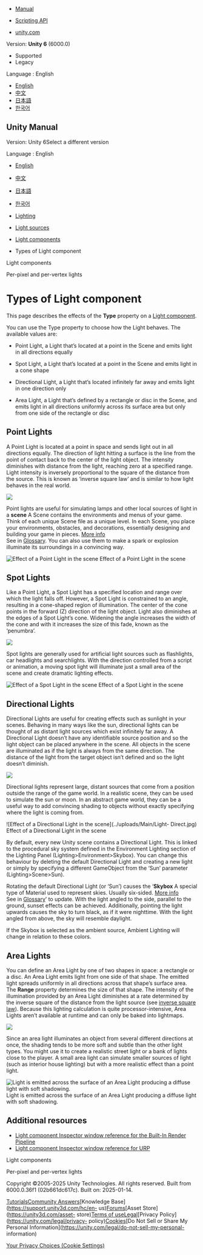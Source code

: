 [](https://docs.unity3d.com)

  * [Manual](../Manual/index.html)
  * [Scripting API](../ScriptReference/index.html)

  * [unity.com](https://unity.com/)

Version: **Unity 6** (6000.0)

  * Supported
  * Legacy

Language : English

  * [English](/Manual/Lighting.html)
  * [中文](/cn/current/Manual/Lighting.html)
  * [日本語](/ja/current/Manual/Lighting.html)
  * [한국어](/kr/current/Manual/Lighting.html)

[](https://docs.unity3d.com)

## Unity Manual

Version: Unity 6Select a different version

Language : English

  * [English](/Manual/Lighting.html)
  * [中文](/cn/current/Manual/Lighting.html)
  * [日本語](/ja/current/Manual/Lighting.html)
  * [한국어](/kr/current/Manual/Lighting.html)

  * [Lighting](LightingOverview.html)
  * [Light sources](lighting-light-sources.html)
  * [Light components](lighting-light-components.html)
  * Types of Light component

[](lighting-light-components.html)

Light components

[](PerPixelLights.html)

Per-pixel and per-vertex lights

# Types of Light component

This page describes the effects of the **Type** property on a [Light
component](class-Light.html).

You can use the Type property to choose how the Light behaves. The available
values are:

  * Point Light, a Light that’s located at a point in the Scene and emits light in all directions equally   

  * Spot Light, a Light that’s located at a point in the Scene and emits light in a cone shape   

  * Directional Light, a Light that’s located infinitely far away and emits light in one direction only   

  * Area Light, a Light that’s defined by a rectangle or disc in the Scene, and emits light in all directions uniformly across its surface area but only from one side of the rectangle or disc  

## Point Lights

A Point Light is located at a point in space and sends light out in all
directions equally. The direction of light hitting a surface is the line from
the point of contact back to the center of the light object. The intensity
diminishes with distance from the light, reaching zero at a specified range.
Light intensity is inversely proportional to the square of the distance from
the source. This is known as ‘inverse square law’ and is similar to how light
behaves in the real world.

![](../uploads/Main/PointLightDiagram.svg)

Point lights are useful for simulating lamps and other local sources of light
in a **scene** A Scene contains the environments and menus of your game. Think
of each unique Scene file as a unique level. In each Scene, you place your
environments, obstacles, and decorations, essentially designing and building
your game in pieces. [More info](CreatingScenes.html)  
See in [Glossary](Glossary.html#Scene). You can also use them to make a spark
or explosion illuminate its surroundings in a convincing way.

![Effect of a Point Light in the scene](../uploads/Main/Light-Point.jpg)
Effect of a Point Light in the scene

## Spot Lights

Like a Point Light, a Spot Light has a specified location and range over which
the light falls off. However, a Spot Light is constrained to an angle,
resulting in a cone-shaped region of illumination. The center of the cone
points in the forward (Z) direction of the light object. Light also diminishes
at the edges of a Spot Light’s cone. Widening the angle increases the width of
the cone and with it increases the size of this fade, known as the ‘penumbra’.

![](../uploads/Main/SpotLightDiagram.svg)

Spot lights are generally used for artificial light sources such as
flashlights, car headlights and searchlights. With the direction controlled
from a script or animation, a moving spot light will illuminate just a small
area of the scene and create dramatic lighting effects.

![Effect of a Spot Light in the scene](../uploads/Main/Light-Spot.jpg) Effect
of a Spot Light in the scene

## Directional Lights

Directional Lights are useful for creating effects such as sunlight in your
scenes. Behaving in many ways like the sun, directional lights can be thought
of as distant light sources which exist infinitely far away. A Directional
Light doesn’t have any identifiable source position and so the light object
can be placed anywhere in the scene. All objects in the scene are illuminated
as if the light is always from the same direction. The distance of the light
from the target object isn’t defined and so the light doesn’t diminish.

![](../uploads/Main/DirectionalLightDiagram.svg)

Directional lights represent large, distant sources that come from a position
outside the range of the game world. In a realistic scene, they can be used to
simulate the sun or moon. In an abstract game world, they can be a useful way
to add convincing shading to objects without exactly specifying where the
light is coming from.

![Effect of a Directional Light in the scene](../uploads/Main/Light-
Direct.jpg) Effect of a Directional Light in the scene

By default, every new Unity scene contains a Directional Light. This is linked
to the procedural sky system defined in the Environment Lighting section of
the Lighting Panel (Lighting>Environment>Skybox). You can change this
behaviour by deleting the default Directional Light and creating a new light
or simply by specifying a different GameObject from the ‘Sun’ parameter
(Lighting>Scene>Sun).

Rotating the default Directional Light (or ‘Sun’) causes the ‘**Skybox** A
special type of Material used to represent skies. Usually six-sided. [More
info](sky-landing.html)  
See in [Glossary](Glossary.html#Skybox)’ to update. With the light angled to
the side, parallel to the ground, sunset effects can be achieved.
Additionally, pointing the light upwards causes the sky to turn black, as if
it were nighttime. With the light angled from above, the sky will resemble
daylight.

If the Skybox is selected as the ambient source, Ambient Lighting will change
in relation to these colors.

## Area Lights

You can define an Area Light by one of two shapes in space: a rectangle or a
disc. An Area Light emits light from one side of that shape. The emitted light
spreads uniformly in all directions across that shape’s surface area. The
**Range** property determines the size of that shape. The intensity of the
illumination provided by an Area Light diminishes at a rate determined by the
inverse square of the distance from the light source (see [inverse square
law](https://en.wikipedia.org/wiki/Inverse-square_law)). Because this lighting
calculation is quite processor-intensive, Area Lights aren’t available at
runtime and can only be baked into lightmaps.

![](../uploads/Main/AreaLightDiagram.svg)

Since an area light illuminates an object from several different directions at
once, the shading tends to be more soft and subtle than the other light types.
You might use it to create a realistic street light or a bank of lights close
to the player. A small area light can simulate smaller sources of light (such
as interior house lighting) but with a more realistic effect than a point
light.

![Light is emitted across the surface of an Area Light producing a diffuse
light with soft shadowing.](../uploads/GlobalIllumination/AreaLights.png)
Light is emitted across the surface of an Area Light producing a diffuse light
with soft shadowing.

## Additional resources

  * [Light component Inspector window reference for the Built-In Render Pipeline](class-Light.html)
  * [Light component Inspector window reference for URP](urp/light-component.html)

[](lighting-light-components.html)

Light components

[](PerPixelLights.html)

Per-pixel and per-vertex lights

Copyright ©2005-2025 Unity Technologies. All rights reserved. Built from
6000.0.36f1 (02b661dc617c). Built on: 2025-01-14.

[Tutorials](https://learn.unity.com/)[Community
Answers](https://answers.unity3d.com)[Knowledge
Base](https://support.unity3d.com/hc/en-
us)[Forums](https://forum.unity3d.com)[Asset Store](https://unity3d.com/asset-
store)[Terms of
use](https://docs.unity3d.com/Manual/TermsOfUse.html)[Legal](https://unity.com/legal)[Privacy
Policy](https://unity.com/legal/privacy-
policy)[Cookies](https://unity.com/legal/cookie-policy)[Do Not Sell or Share
My Personal Information](https://unity.com/legal/do-not-sell-my-personal-
information)

[Your Privacy Choices (Cookie Settings)](javascript:void\(0\);)


